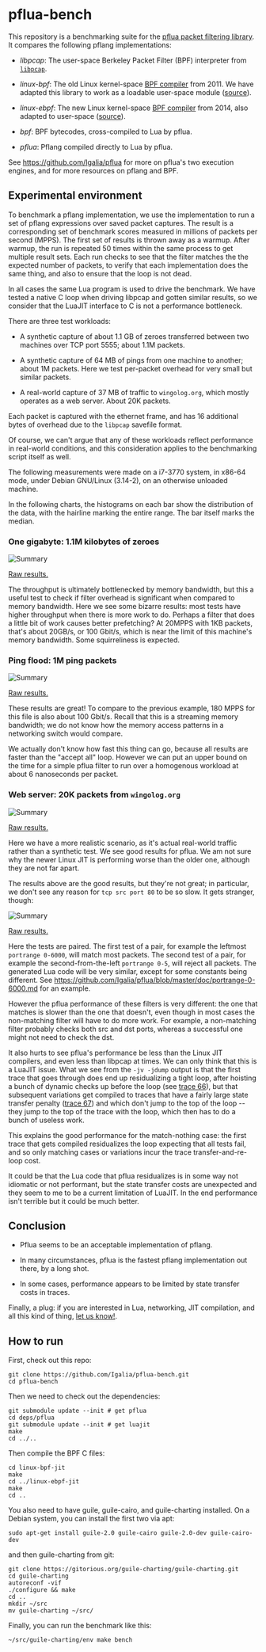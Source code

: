 # pflua-bench

This repository is a benchmarking suite for the [pflua packet filtering
library](https://github.com/Igalia/pflua).  It compares the following
pflang implementations:

* _libpcap_: The user-space Berkeley Packet Filter (BPF) interpreter
  from [`libpcap`](https://github.com/the-tcpdump-group/libpcap).

* _linux-bpf_: The old Linux kernel-space [BPF
   compiler](http://lwn.net/Articles/437981/) from 2011.  We have
   adapted this library to work as a loadable user-space module
   ([source](https://github.com/Igalia/pflua-bench/tree/master/linux-bpf-jit)).

* _linux-ebpf_: The new Linux kernel-space [BPF
   compiler](http://lwn.net/Articles/599755/) from 2014, also adapted to
   user-space
   ([source](https://github.com/Igalia/pflua-bench/tree/master/linux-ebpf-jit)).

* _bpf_: BPF bytecodes, cross-compiled to Lua by pflua.

* _pflua_: Pflang compiled directly to Lua by pflua.

See https://github.com/Igalia/pflua for more on pflua's two execution
engines, and for more resources on pflang and BPF.

## Experimental environment

To benchmark a pflang implementation, we use the implementation to run a
set of pflang expressions over saved packet captures.  The result is a
corresponding set of benchmark scores measured in millions of packets
per second (MPPS).  The first set of results is thrown away as a warmup.
After warmup, the run is repeated 50 times within the same process to
get multiple result sets.  Each run checks to see that the filter
matches the the expected number of packets, to verify that each
implementation does the same thing, and also to ensure that the loop is
not dead.

In all cases the same Lua program is used to drive the benchmark.  We
have tested a native C loop when driving libpcap and gotten similar
results, so we consider that the LuaJIT interface to C is not a
performance bottleneck.

There are three test workloads:

* A synthetic capture of about 1.1 GB of zeroes transferred between two
  machines over TCP port 5555; about 1.1M packets.

* A synthetic capture of 64 MB of pings from one machine to another;
  about 1M packets.  Here we test per-packet overhead for very small but
  similar packets.

* A real-world capture of 37 MB of traffic to `wingolog.org`, which
  mostly operates as a web server.  About 20K packets.

Each packet is captured with the ethernet frame, and has 16 additional
bytes of overhead due to the `libpcap` savefile format.

Of course, we can't argue that any of these workloads reflect
performance in real-world conditions, and this consideration applies to
the benchmarking script itself as well.

The following measurements were made on a i7-3770 system, in x86-64
mode, under Debian GNU/Linux (3.14-2), on an otherwise unloaded machine.

In the following charts, the histograms on each bar show the
distribution of the data, with the hairline marking the entire range.
The bar itself marks the median.

### One gigabyte: 1.1M kilobytes of zeroes

![Summary](https://raw.githubusercontent.com/Igalia/pflua-bench/master/results/1gb-1kb-tcp-port-5555/1gb-1kb-tcp-port-5555.png)

[Raw results.](https://github.com/Igalia/pflua-bench/tree/master/results/1gb-1kb-tcp-port-5555)

The throughput is ultimately bottlenecked by memory bandwidth, but this
a useful test to check if filter overhead is significant when compared
to memory bandwidth.  Here we see some bizarre results: most tests have
higher throughput when there is more work to do.  Perhaps a filter that
does a little bit of work causes better prefetching?  At 20MPPS with 1KB
packets, that's about 20GB/s, or 100 Gbit/s, which is near the limit of
this machine's memory bandwidth.  Some squirreliness is expected.

### Ping flood: 1M ping packets

![Summary](https://raw.githubusercontent.com/Igalia/pflua-bench/master/results/ping-flood/ping-flood.png)

[Raw results.](https://github.com/Igalia/pflua-bench/tree/master/results/ping-flood)

These results are great!  To compare to the previous example, 180 MPPS
for this file is also about 100 Gbit/s.  Recall that this is a streaming
memory bandwidth; we do not know how the memory access patterns in a
networking switch would compare.

We actually don't know how fast this thing can go, because all results
are faster than the "accept all" loop.  However we can put an upper
bound on the time for a simple pflua filter to run over a homogenous
workload at about 6 nanoseconds per packet.

### Web server: 20K packets from `wingolog.org`

![Summary](https://raw.githubusercontent.com/Igalia/pflua-bench/master/results/wingolog.org-1/wingolog.org-1.png)

[Raw results.](https://github.com/Igalia/pflua-bench/tree/master/results/wingolog.org-1)

Here we have a more realistic scenario, as it's actual real-world
traffic rather than a synthetic test.  We see good results for pflua.
We am not sure why the newer Linux JIT is performing worse than the
older one, although they are not far apart.

The results above are the good results, but they're not great; in
particular, we don't see any reason for `tcp src port 80` to be so slow.
It gets stranger, though:

![Summary](https://raw.githubusercontent.com/Igalia/pflua-bench/master/results/wingolog.org-2/wingolog.org-2.png)

[Raw results.](https://github.com/Igalia/pflua-bench/tree/master/results/wingolog.org-2)

Here the tests are paired.  The first test of a pair, for example the
leftmost `portrange 0-6000`, will match most packets.  The second test
of a pair, for example the second-from-the-left `portrange 0-5`, will
reject all packets.  The generated Lua code will be very similar, except
for some constants being different.  See
https://github.com/Igalia/pflua/blob/master/doc/portrange-0-6000.md for
an example.

However the pflua performance of these filters is very different: the
one that matches is slower than the one that doesn't, even though in
most cases the non-matching filter will have to do more work.  For
example, a non-matching filter probably checks both src and dst ports,
whereas a successful one might not need to check the dst.

It also hurts to see pflua's performance be less than the Linux JIT
compilers, and even less than libpcap at times.  We can only think that
this is a LuaJIT issue.  What we see from the `-jv -jdump` output is that
the first trace that goes through does end up residualizing a tight
loop, after hoisting a bunch of dynamic checks up before the loop (see
[trace
66](https://github.com/Igalia/pflua-bench/blob/master/results/wingolog.org-2/trace.md#66-inner-loop)),
but that subsequent variations get compiled to traces that have a fairly
large state transfer penalty ([trace
67](https://github.com/Igalia/pflua-bench/blob/master/results/wingolog.org-2/trace.md#67-second-port-test))
and which don't jump to the top of the loop -- they jump to the top of
the trace with the loop, which then has to do a bunch of useless work.

This explains the good performance for the match-nothing case: the first
trace that gets compiled residualizes the loop expecting that all tests
fail, and so only matching cases or variations incur the trace
transfer-and-re-loop cost.

It could be that the Lua code that pflua residualizes is in some way not
idiomatic or not performant, but the state transfer costs are unexpected
and they seem to me to be a current limitation of LuaJIT.  In the end
performance isn't terrible but it could be much better.

## Conclusion

* Pflua seems to be an acceptable implementation of pflang.

* In many circumstances, pflua is the fastest pflang implementation out
  there, by a long shot.

* In some cases, performance appears to be limited by state transfer
  costs in traces.

Finally, a plug: if you are interested in Lua, networking, JIT
compilation, and all this kind of thing, [let us
know!](https://github.com/Igalia/pflua#authors).

## How to run

First, check out this repo:

```
git clone https://github.com/Igalia/pflua-bench.git
cd pflua-bench
```

Then we need to check out the dependencies:

```
git submodule update --init # get pflua
cd deps/pflua
git submodule update --init # get luajit
make
cd ../..
```

Then compile the BPF C files:

```
cd linux-bpf-jit
make
cd ../linux-ebpf-jit
make
cd ..
```

You also need to have guile, guile-cairo, and guile-charting installed.
On a Debian system, you can install the first two via apt:

```
sudo apt-get install guile-2.0 guile-cairo guile-2.0-dev guile-cairo-dev
```

and then guile-charting from git:

```
git clone https://gitorious.org/guile-charting/guile-charting.git
cd guile-charting
autoreconf -vif
./configure && make
cd ..
mkdir ~/src
mv guile-charting ~/src/
```

Finally, you can run the benchmark like this:

```
~/src/guile-charting/env make bench
```
